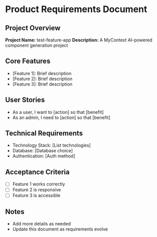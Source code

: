 # Product Requirements Document

## Project Overview
**Project Name:** test-feature-app
**Description:** A MyContext AI-powered component generation project

## Core Features
- [Feature 1]: Brief description
- [Feature 2]: Brief description
- [Feature 3]: Brief description

## User Stories
- As a user, I want to [action] so that [benefit]
- As an admin, I need to [action] so that [benefit]

## Technical Requirements
- Technology Stack: [List technologies]
- Database: [Database choice]
- Authentication: [Auth method]

## Acceptance Criteria
- [ ] Feature 1 works correctly
- [ ] Feature 2 is responsive
- [ ] Feature 3 is accessible

## Notes
- Add more details as needed
- Update this document as requirements evolve
